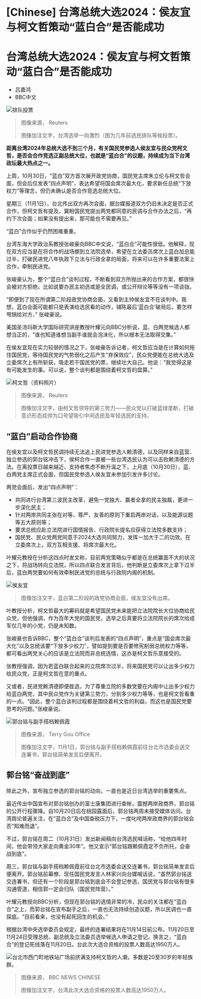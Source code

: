 # [Chinese] 台湾总统大选2024：侯友宜与柯文哲策动“蓝白合”是否能成功

#  台湾总统大选2024：侯友宜与柯文哲策动“蓝白合”是否能成功

  * 吕嘉鸿 
  * BBC中文 


![排队投票](_104512240_050777259-1.jpg)

> 图像来源，  Reuters
>
> 图像加注文字，台湾选举一向激烈（图为几年前选民排队等候投票）。

**距离台湾2024年总统大选不到三个月，有关国民党参选人侯友宜与民众党柯文哲，是否会合作竞选正副总统大位，也就是“蓝白合”的议题，持续成为当下台湾政坛最大热点之一。**

上周，10月30日，“蓝白”双方首次展开政党协商，国民党主席朱立伦与柯文哲会面，但会后仅发表“四点声明”，表达希望将国会席次最大化，要求新任总统“下放权力”等理念，但仍未确认是否合作竞选总统大位。

星期三（11月1日），台北传出双方再次会面，据台媒报道双方仍旧未决定是否正式合作，但柯文哲有提及，冀盼国民党提出两党都同意的民调与合作办法之后，“再约下次会面；如果没有提出来，那可能也不需要再见。”

“蓝白”合作似乎仍然困难重重。

台湾东海大学政治系教授张峻豪向BBC中文说，“蓝白合”可能性很低。他解释，现在双方应当是在将合作的战场挪到立法院选举，希望在立法委员席次上蓝白加总能过半，打破民进党八年执政下立法与行政全拿的局面，将来可以在许多重要法案上合作，牵制民进党。

张峻豪认为，整个“蓝白合”谈判过程，不断看到双方所抛出来的合作方案，都很快会被对方拒绝。比如说要办民主初选或是全民调，或公开辩论等等没有一项谈拢。

“即便到了现在所谓第二阶段政党协商会面，又看到主帅侯友宜不在谈判中。我想，蓝白会面可能都只是表演给选民看的动作，铺陈最后‘蓝白合’破局后，要怎样甩锅给对方，” 张峻豪说。

美国圣汤玛斯大学国际研究讲座教授叶耀元向BBC分析说，蓝、白两党候选人都想当正的，“谁也知道谁想当副手谁就会泡沫化，所以根本无法取得交集。”

在侯友宜现在实力较弱的情况之下，张峻豪告诉记者，柯文哲应当是在计算如何拖住国民党，等待国民党的气势弱化之后产生“弃保效应”，民众党便能在总统大选及立委席次上有所斩获，吸走若干国民党的票，继续壮大自己。他说：“我觉得这是有可能发生的事。可以说，整个谈判都是围绕着柯文哲的盘算。”

![柯文哲（资料照片）](_131584710_ff2abaa46703ecc7ad8b5d6a51bdc0c46525feee.jpg)

> 图像来源，  Reuters
>
> 图像加注文字，由柯文哲领导的第三势力——民众党以打破蓝绿垄断，打破意识形态挂帅为口号望吸引中间选民及年轻选民的支持。

##  “蓝白”启动合作协商

在侯友宜以及柯文哲民调持续无法追上民进党参选人赖清德，以及同样来自蓝营、独立参选的郭台铭冲击下，侯柯合作一直被一些台湾选民认为可以击败赖清德的方法。在离投票日越来越近、支持者焦虑不断升温之下，上月底（10月30日），蓝、白两党主席正式会面，但国民党参选人侯友宜未参加引发许多讨论。

两党会面后，发出“四点声明”：

  * 共同进行台湾第三波民主改革，避免一党独大、赢者全拿的民主独裁，更进一步深化民主； 
  * 针对两岸共同主张在对等、尊严、友善的原则下重启两岸对话，以及能源议题等五大原则等； 
  * 要求总统应赴立法院进行国情报告、行政院长提名应获得立法院多数支持； 
  * 国民党、民众党两党同意于2024大选共同努力，发挥一加大于二的功效。在立委席次上，双方互相支援、将席次最大化。 

叶耀元教授在分析这四点时发文称，目前两党策略似乎都是在总统赢面不大的状况之下，将战场转向立法院，所以四点联合发言背后，他判断是立委席次上拿下过半后，蓝白两党要如何有效牵制民进党的总统与行政院内阁的机制。

![侯友宜](_131584709_hou_yu-ih.png)

> 图像加注文字，蓝白第二阶段的政党协商会面，侯友宜没有出席。

叶教授分析，柯文哲最大的筹码就是希望国民党未来能把立法院院长大位协商给民众党，但他强调，作为百年大党的国民党，选举之后真要将立法院院长的席次给成军仅几年的小党，仍是未知数。

张峻豪也告诉BBC，整个“蓝白合”谈判后发表的“四点声明”，重点是“国会席次最大化”以及总统该要“下放多少权力”，譬如提到要是否要修宪削弱总统权力等等，都可看出两党关心的应该是立法院而非总统选情，这亦是柯文哲乐意接受的。

张教授强调，因为若蓝白联合起来的立院席次过半，将来国民党可以让出多少权力给民众党，正是柯文哲在意的重点。

又或者，民进党赖清德即便胜选，为了尊重立院的多数党要在内阁中让出多少权力给蓝白两党，其中民众党作为关键第三势力，分到多少权力等等，也是柯文哲看重的一点。“因此，整个蓝白谈判过程都是围绕着柯文哲的利益，而这也是国民党要思考的问题。”张峻豪说。

![郭台铭与副手搭档赖佩霞](_131584707_guo123.jpg)

> 图像来源，  Terry Gou Office
>
> 图像加注文字，11月1日，郭台铭与副手搭档赖佩霞前往台北市选委会送交连署书，郭台铭简单发言后便离开。

##  郭台铭“奋战到底”

除此之外，宣布独立参选的郭台铭的动向，一直也是近日台湾选举的重要焦点。

最近传出中国宣布对郭台铭创办的富士康集团进行查帐，震撼两岸政商界，郭台铭的公开行程骤降。自10月20日后在桃园露面后，郭台铭两周未接受媒体访问。台湾舆论普遍关注，在“蓝白合”及中国查税压力下，一度叱咤两岸政商界的郭台铭会否“知难而退”。

不过，郭台铭在周二（10月31日）发出新闻稿向台湾选民喊话称，“给他四年时间，他会带领大家走向黄金30年”。他又宣示“郭台铭跟赖佩霞定不负所托，会奋战到底”。

周三，郭台铭与副手搭档赖佩霞前往台北市选委会送交连署书，郭台铭简单发言后便离开。郭台铭前幕僚、现任国民党发言人林家兴向台媒喊话说，“虽然郭台铭送交连署书，但还有一个阶段是郭台铭到底会不会登记参选，国民党与郭台铭有很多沟通管道，相信郭一定会归队（国民党阵营）。”

叶耀元教授向BBC分析，但现在郭台铭的选情非常的冷，民众的关注都在“蓝白合”之上，而郭台铭在宣布副手之后，一直也无法持续创造议题，所以民调也一直探底。“目前看来，也没有起死回生的机会。”

根据台湾中央选举委员会规定，最终的连署结果将在11月14日前公布。11月20日至11月24日受理总统、副总统及立法委员选举候选人申请之登记。换言之，“蓝白合”的登记死线落在11月20日。台此次大选合资格的投票人数高达1950万人。

![台北市西门町地铁站广场前挤满支持柯文哲的人潮，多数是20至30岁的年轻族群。](_104408159_29d71c3f-ad77-458e-a0a7-a54f211a59d6.jpg)

> 图像来源，  BBC NEWS CHINESE
>
> 图像加注文字，台湾此次大选合资格的投票人数高达1950万人。


